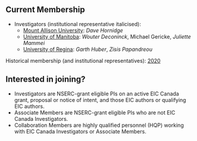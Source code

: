 ## Current Membership
- Investigators (institutional representative italicised):
  - [Mount Allison University](http://mta.ca): *Dave Hornidge*
  - [University of Manitoba](http://umanitoba.ca): *Wouter Deconinck*, Michael Gericke, *Juliette Mammei*
  - [University of Regina](http://uregina.ca): *Garth Huber*, *Zisis Papandreou*

Historical membership (and institutional representatives): [2020](Members-2020.md)

## Interested in joining?
- Investigators are NSERC-grant eligible PIs on an active EIC Canada grant, proposal or notice of intent, and those EIC authors or qualifying EIC authors.
- Associate Members are NSERC-grant eligible PIs who are not EIC Canada Investigators.
- Collaboration Members are highly qualified personnel (HQP) working with EIC Canada Investigators or Associate Members.
